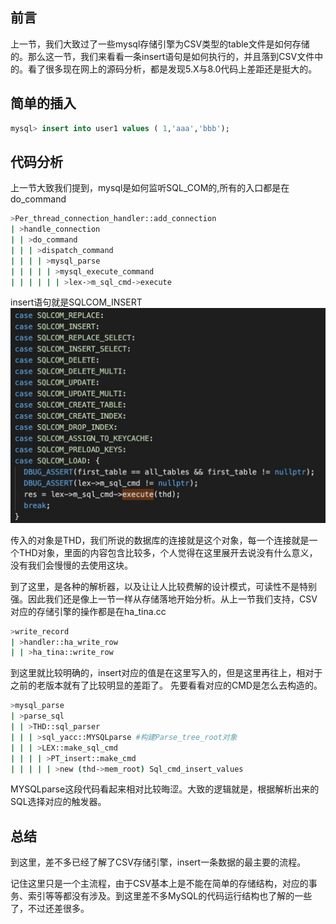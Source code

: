 ## 前言
上一节，我们大致过了一些mysql存储引擎为CSV类型的table文件是如何存储的。那么这一节，我们来看看一条insert语句是如何执行的，并且落到CSV文件中的。看了很多现在网上的源码分析，都是发现5.X与8.0代码上差距还是挺大的。

## 简单的插入
```sql
mysql> insert into user1 values ( 1,'aaa','bbb');
```

## 代码分析
上一节大致我们提到，mysql是如何监听SQL_COM的,所有的入口都是在do_command
```bash
>Per_thread_connection_handler::add_connection
| >handle_connection
| | >do_command
| | | >dispatch_command
| | | | >mysql_parse
| | | | | >mysql_execute_command
| | | | | | >lex->m_sql_cmd->execute
```
insert语句就是SQLCOM_INSERT
![命令行执行](./png/20200824152219.jpg)

传入的对象是THD，我们所说的数据库的连接就是这个对象，每一个连接就是一个THD对象，里面的内容包含比较多，个人觉得在这里展开去说没有什么意义，没有我们会慢慢的去使用这块。

到了这里，是各种的解析器，以及让让人比较费解的设计模式，可读性不是特别强。因此我们还是像上一节一样从存储落地开始分析。从上一节我们支持，CSV对应的存储引擎的操作都是在ha_tina.cc
```bash
>write_record
| >handler::ha_write_row
| | >ha_tina::write_row
```
到这里就比较明确的，insert对应的值是在这里写入的，但是这里再往上，相对于之前的老版本就有了比较明显的差距了。
先要看看对应的CMD是怎么去构造的。
```bash
>mysql_parse
| >parse_sql
| | >THD::sql_parser
| | | >sql_yacc::MYSQLparse #构建Parse_tree_root对象
| | | >LEX::make_sql_cmd 
| | | | >PT_insert::make_cmd
| | | | | >new (thd->mem_root) Sql_cmd_insert_values 
```
MYSQLparse这段代码看起来相对比较晦涩。大致的逻辑就是，根据解析出来的SQL选择对应的触发器。

## 总结
到这里，差不多已经了解了CSV存储引擎，insert一条数据的最主要的流程。

记住这里只是一个主流程，由于CSV基本上是不能在简单的存储结构，对应的事务、索引等等都没有涉及。到这里差不多MySQL的代码运行结构也了解的一些了，不过还差很多。

